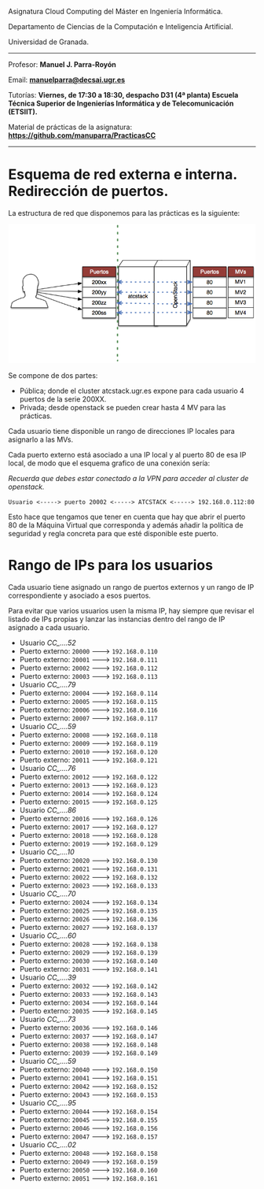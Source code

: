 Asignatura Cloud Computing del Máster en Ingeniería Informática. 

Departamento de Ciencias de la Computación e Inteligencia Artificial.

Universidad de Granada.

<HR>

Profesor: **Manuel J. Parra-Royón**

Email: **manuelparra@decsai.ugr.es**

Tutorías: **Viernes, de 17:30 a 18:30, despacho D31 (4ª planta) Escuela Técnica Superior de Ingenierías Informática y de Telecomunicación (ETSIIT).**

Material de prácticas de la asignatura: **https://github.com/manuparra/PracticasCC**

<HR>


# Esquema de red externa e interna. Redirección de puertos.

La estructura de red que disponemos para las prácticas es la siguiente:

![Puertos](./imgs/estructurapuertos.png)

Se compone de dos partes:

- Pública; donde el cluster atcstack.ugr.es expone para cada usuario 4 puertos de la serie 200XX.
- Privada; desde openstack se pueden crear hasta 4 MV para las prácticas.

Cada usuario tiene disponible un rango de direcciones IP locales para asignarlo a las MVs. 

Cada puerto externo está asociado a una IP local y al puerto 80 de esa IP local, de modo que el esquema grafico de una conexión sería:

*Recuerda que debes estar conectado a la VPN para acceder al cluster de openstack.*


```
Usuario <-----> puerto 20002 <-----> ATCSTACK <-----> 192.168.0.112:80
```

Esto hace que tengamos que tener en cuenta que hay que abrir el puerto 80 de la Máquina Virtual que corresponda y además añadir la política de seguridad y regla concreta para que esté disponible este puerto.


# Rango de IPs para los usuarios

Cada usuario tiene asignado un rango de puertos externos y un rango de IP correspondiente y asociado a esos puertos.

Para evitar que varios usuarios usen la misma IP, hay siempre que revisar el listado de IPs propias y lanzar las instancias dentro del rango de IP asignado a cada usuario.

- Usuario *CC_....52*
 - Puerto externo: ``20000`` ---> ``192.168.0.110``
 - Puerto externo: ``20001`` ---> ``192.168.0.111``
 - Puerto externo: ``20002`` ---> ``192.168.0.112``
 - Puerto externo: ``20003`` ---> ``192.168.0.113``
- Usuario *CC_....79*
 - Puerto externo: ``20004`` ---> ``192.168.0.114``
 - Puerto externo: ``20005`` ---> ``192.168.0.115``
 - Puerto externo: ``20006`` ---> ``192.168.0.116``
 - Puerto externo: ``20007`` ---> ``192.168.0.117``
- Usuario *CC_....59*
 - Puerto externo: ``20008`` ---> ``192.168.0.118``
 - Puerto externo: ``20009`` ---> ``192.168.0.119``
 - Puerto externo: ``20010`` ---> ``192.168.0.120``
 - Puerto externo: ``20011`` ---> ``192.168.0.121``
- Usuario *CC_....76*
 - Puerto externo: ``20012`` ---> ``192.168.0.122``
 - Puerto externo: ``20013`` ---> ``192.168.0.123``
 - Puerto externo: ``20014`` ---> ``192.168.0.124``
 - Puerto externo: ``20015`` ---> ``192.168.0.125``
- Usuario *CC_....86*
 - Puerto externo: ``20016`` ---> ``192.168.0.126``
 - Puerto externo: ``20017`` ---> ``192.168.0.127``
 - Puerto externo: ``20018`` ---> ``192.168.0.128``
 - Puerto externo: ``20019`` ---> ``192.168.0.129``
- Usuario *CC_....10*
 - Puerto externo: ``20020`` ---> ``192.168.0.130``
 - Puerto externo: ``20021`` ---> ``192.168.0.131``
 - Puerto externo: ``20022`` ---> ``192.168.0.132``
 - Puerto externo: ``20023`` ---> ``192.168.0.133``
- Usuario *CC_....70*
 - Puerto externo: ``20024`` ---> ``192.168.0.134``
 - Puerto externo: ``20025`` ---> ``192.168.0.135``
 - Puerto externo: ``20026`` ---> ``192.168.0.136``
 - Puerto externo: ``20027`` ---> ``192.168.0.137``
- Usuario *CC_....60*
 - Puerto externo: ``20028`` ---> ``192.168.0.138``
 - Puerto externo: ``20029`` ---> ``192.168.0.139``
 - Puerto externo: ``20030`` ---> ``192.168.0.140``
 - Puerto externo: ``20031`` ---> ``192.168.0.141``
- Usuario *CC_....39*
 - Puerto externo: ``20032`` ---> ``192.168.0.142``
 - Puerto externo: ``20033`` ---> ``192.168.0.143``
 - Puerto externo: ``20034`` ---> ``192.168.0.144``
 - Puerto externo: ``20035`` ---> ``192.168.0.145``
- Usuario *CC_....73*
 - Puerto externo: ``20036`` ---> ``192.168.0.146``
 - Puerto externo: ``20037`` ---> ``192.168.0.147``
 - Puerto externo: ``20038`` ---> ``192.168.0.148``
 - Puerto externo: ``20039`` ---> ``192.168.0.149``
- Usuario *CC_....59*
 - Puerto externo: ``20040`` ---> ``192.168.0.150``
 - Puerto externo: ``20041`` ---> ``192.168.0.151``
 - Puerto externo: ``20042`` ---> ``192.168.0.152``
 - Puerto externo: ``20043`` ---> ``192.168.0.153``
- Usuario *CC_....95*
 - Puerto externo: ``20044`` ---> ``192.168.0.154``
 - Puerto externo: ``20045`` ---> ``192.168.0.155``
 - Puerto externo: ``20046`` ---> ``192.168.0.156``
 - Puerto externo: ``20047`` ---> ``192.168.0.157``
- Usuario *CC_....02*
 - Puerto externo: ``20048`` ---> ``192.168.0.158``
 - Puerto externo: ``20049`` ---> ``192.168.0.159``
 - Puerto externo: ``20050`` ---> ``192.168.0.160``
 - Puerto externo: ``20051`` ---> ``192.168.0.161``


